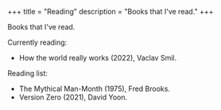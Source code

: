 +++
title = "Reading"
description = "Books that I've read."
+++

Books that I've read.

Currently reading:

- How the world really works (2022), Vaclav Smil.

Reading list:

- The Mythical Man-Month (1975), Fred Brooks.
- Version Zero (2021), David Yoon.
